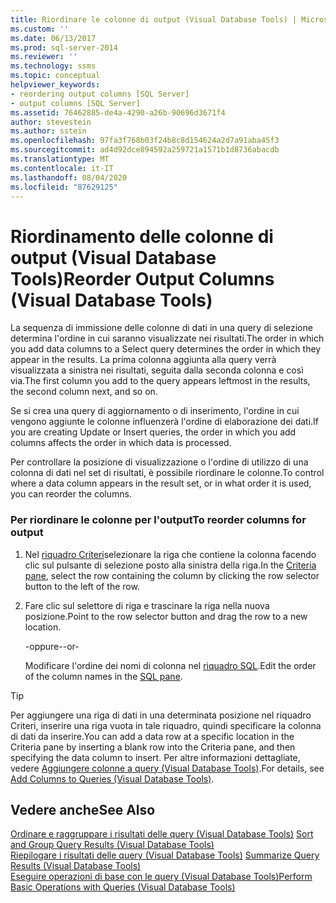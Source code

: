 ```yaml
---
title: Riordinare le colonne di output (Visual Database Tools) | Microsoft Docs
ms.custom: ''
ms.date: 06/13/2017
ms.prod: sql-server-2014
ms.reviewer: ''
ms.technology: ssms
ms.topic: conceptual
helpviewer_keywords:
- reordering output columns [SQL Server]
- output columns [SQL Server]
ms.assetid: 76462885-de4a-4290-a26b-90696d3671f4
author: stevestein
ms.author: sstein
ms.openlocfilehash: 97fa3f768b03f24b8c8d154624a2d7a91aba45f3
ms.sourcegitcommit: ad4d92dce894592a259721a1571b1d8736abacdb
ms.translationtype: MT
ms.contentlocale: it-IT
ms.lasthandoff: 08/04/2020
ms.locfileid: "87629125"
---
```

# <a name="reorder-output-columns-visual-database-tools"></a><span data-ttu-id="91137-102">Riordinamento delle colonne di output (Visual Database Tools)</span><span class="sxs-lookup"><span data-stu-id="91137-102">Reorder Output Columns (Visual Database Tools)</span></span>
  <span data-ttu-id="91137-103">La sequenza di immissione delle colonne di dati in una query di selezione determina l'ordine in cui saranno visualizzate nei risultati.</span><span class="sxs-lookup"><span data-stu-id="91137-103">The order in which you add data columns to a Select query determines the order in which they appear in the results.</span></span> <span data-ttu-id="91137-104">La prima colonna aggiunta alla query verrà visualizzata a sinistra nei risultati, seguita dalla seconda colonna e così via.</span><span class="sxs-lookup"><span data-stu-id="91137-104">The first column you add to the query appears leftmost in the results, the second column next, and so on.</span></span>  
  
 <span data-ttu-id="91137-105">Se si crea una query di aggiornamento o di inserimento, l'ordine in cui vengono aggiunte le colonne influenzerà l'ordine di elaborazione dei dati.</span><span class="sxs-lookup"><span data-stu-id="91137-105">If you are creating Update or Insert queries, the order in which you add columns affects the order in which data is processed.</span></span>  
  
 <span data-ttu-id="91137-106">Per controllare la posizione di visualizzazione o l'ordine di utilizzo di una colonna di dati nel set di risultati, è possibile riordinare le colonne.</span><span class="sxs-lookup"><span data-stu-id="91137-106">To control where a data column appears in the result set, or in what order it is used, you can reorder the columns.</span></span>  
  
### <a name="to-reorder-columns-for-output"></a><span data-ttu-id="91137-107">Per riordinare le colonne per l'output</span><span class="sxs-lookup"><span data-stu-id="91137-107">To reorder columns for output</span></span>  
  
1.  <span data-ttu-id="91137-108">Nel [riquadro Criteri](visual-database-tools.md)selezionare la riga che contiene la colonna facendo clic sul pulsante di selezione posto alla sinistra della riga.</span><span class="sxs-lookup"><span data-stu-id="91137-108">In the [Criteria pane](visual-database-tools.md), select the row containing the column by clicking the row selector button to the left of the row.</span></span>  
  
2.  <span data-ttu-id="91137-109">Fare clic sul selettore di riga e trascinare la riga nella nuova posizione.</span><span class="sxs-lookup"><span data-stu-id="91137-109">Point to the row selector button and drag the row to a new location.</span></span>  
  
     <span data-ttu-id="91137-110">-oppure-</span><span class="sxs-lookup"><span data-stu-id="91137-110">-or-</span></span>  
  
     <span data-ttu-id="91137-111">Modificare l'ordine dei nomi di colonna nel [riquadro SQL](sql-pane-visual-database-tools.md).</span><span class="sxs-lookup"><span data-stu-id="91137-111">Edit the order of the column names in the [SQL pane](sql-pane-visual-database-tools.md).</span></span>  
  
> [!TIP]  
>  <span data-ttu-id="91137-112">Per aggiungere una riga di dati in una determinata posizione nel riquadro Criteri, inserire una riga vuota in tale riquadro, quindi specificare la colonna di dati da inserire.</span><span class="sxs-lookup"><span data-stu-id="91137-112">You can add a data row at a specific location in the Criteria pane by inserting a blank row into the Criteria pane, and then specifying the data column to insert.</span></span> <span data-ttu-id="91137-113">Per altre informazioni dettagliate, vedere [Aggiungere colonne a query &#40;Visual Database Tools&#41;](add-columns-to-queries-visual-database-tools.md).</span><span class="sxs-lookup"><span data-stu-id="91137-113">For details, see [Add Columns to Queries &#40;Visual Database Tools&#41;](add-columns-to-queries-visual-database-tools.md).</span></span>  
  
## <a name="see-also"></a><span data-ttu-id="91137-114">Vedere anche</span><span class="sxs-lookup"><span data-stu-id="91137-114">See Also</span></span>  
 <span data-ttu-id="91137-115">[Ordinare e raggruppare i risultati delle query &#40;Visual Database Tools&#41;](sort-and-group-query-results-visual-database-tools.md) </span><span class="sxs-lookup"><span data-stu-id="91137-115">[Sort and Group Query Results &#40;Visual Database Tools&#41;](sort-and-group-query-results-visual-database-tools.md) </span></span>  
 <span data-ttu-id="91137-116">[Riepilogare i risultati delle query &#40;Visual Database Tools&#41;](summarize-query-results-visual-database-tools.md) </span><span class="sxs-lookup"><span data-stu-id="91137-116">[Summarize Query Results &#40;Visual Database Tools&#41;](summarize-query-results-visual-database-tools.md) </span></span>  
 [<span data-ttu-id="91137-117">Eseguire operazioni di base con le query &#40;Visual Database Tools&#41;</span><span class="sxs-lookup"><span data-stu-id="91137-117">Perform Basic Operations with Queries &#40;Visual Database Tools&#41;</span></span>](perform-basic-operations-with-queries-visual-database-tools.md)  
  
  
